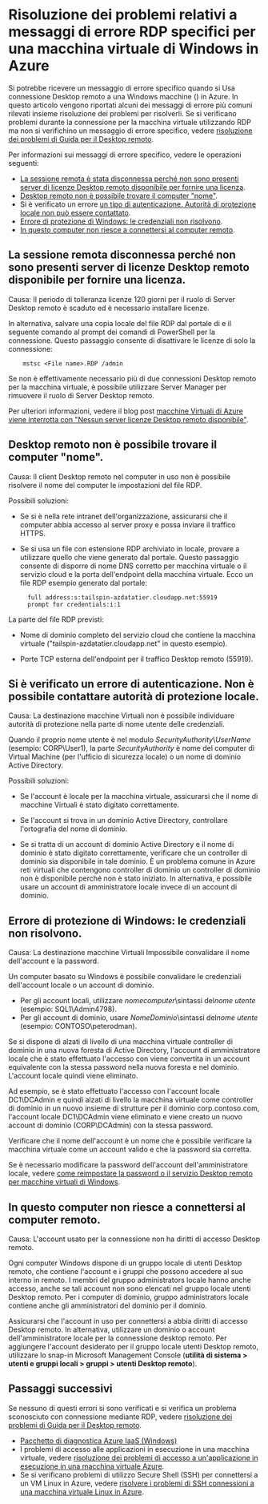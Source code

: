 <properties
    pageTitle="Messaggi di errore RDP specifici per macchine virtuali di Azure | Microsoft Azure"
    description="Comprendere i messaggi di errore specifici che potrebbero essere visualizzati quando si tenta utilizzano connessione Desktop remoto a una macchina virtuale di Windows Azure"
    keywords="Errore desktop remoto, errore di connessione desktop remoto, non è possibile connettersi a macchine Virtuali, remote desktop Risoluzione dei problemi"
    services="virtual-machines-windows"
    documentationCenter=""
    authors="iainfoulds"
    manager="timlt"
    editor=""
    tags="top-support-issue,azure-service-management,azure-resource-manager"/>

<tags
    ms.service="virtual-machines-windows"
    ms.workload="infrastructure-services"
    ms.tgt_pltfrm="vm-windows"
    ms.devlang="na"
    ms.topic="support-article"
    ms.date="10/14/2016"
    ms.author="iainfou"/>

# <a name="troubleshooting-specific-rdp-error-messages-to-a-windows-vm-in-azure"></a>Risoluzione dei problemi relativi a messaggi di errore RDP specifici per una macchina virtuale di Windows in Azure
Si potrebbe ricevere un messaggio di errore specifico quando si Usa connessione Desktop remoto a una Windows macchine () in Azure. In questo articolo vengono riportati alcuni dei messaggi di errore più comuni rilevati insieme risoluzione dei problemi per risolverli. Se si verificano problemi durante la connessione per la macchina virtuale utilizzando RDP ma non si verifichino un messaggio di errore specifico, vedere [risoluzione dei problemi di Guida per il Desktop remoto](virtual-machines-windows-troubleshoot-rdp-connection.md).

Per informazioni sui messaggi di errore specifico, vedere le operazioni seguenti:

- [La sessione remota è stata disconnessa perché non sono presenti server di licenze Desktop remoto disponibile per fornire una licenza](#rdplicense).
- [Desktop remoto non è possibile trovare il computer "nome"](#rdpname).
- Si è verificato un errore [un tipo di autenticazione. Autorità di protezione locale non può essere contattato](#rdpauth).
- [Errore di protezione di Windows: le credenziali non risolvono](#wincred).
- [In questo computer non riesce a connettersi al computer remoto](#rdpconnect).

<a id="rdplicense"></a>
## <a name="the-remote-session-was-disconnected-because-there-are-no-remote-desktop-license-servers-available-to-provide-a-license"></a>La sessione remota disconnessa perché non sono presenti server di licenze Desktop remoto disponibile per fornire una licenza.

Causa: Il periodo di tolleranza licenze 120 giorni per il ruolo di Server Desktop remoto è scaduto ed è necessario installare licenze.

In alternativa, salvare una copia locale del file RDP dal portale di e il seguente comando al prompt dei comandi di PowerShell per la connessione. Questo passaggio consente di disattivare le licenze di solo la connessione:

        mstsc <File name>.RDP /admin

Se non è effettivamente necessario più di due connessioni Desktop remoto per la macchina virtuale, è possibile utilizzare Server Manager per rimuovere il ruolo di Server Desktop remoto.

Per ulteriori informazioni, vedere il blog post [macchine Virtuali di Azure viene interrotta con "Nessun server licenze Desktop remoto disponibile"](https://blogs.msdn.microsoft.com/mast/2014/01/21/rdp-to-azure-vm-fails-with-no-remote-desktop-license-servers-available/).

<a id="rdpname"></a>
## <a name="remote-desktop-cant-find-the-computer-name"></a>Desktop remoto non è possibile trovare il computer "nome".

Causa: Il client Desktop remoto nel computer in uso non è possibile risolvere il nome del computer le impostazioni del file RDP.

Possibili soluzioni:

- Se si è nella rete intranet dell'organizzazione, assicurarsi che il computer abbia accesso al server proxy e possa inviare il traffico HTTPS.

- Se si usa un file con estensione RDP archiviato in locale, provare a utilizzare quello che viene generato dal portale. Questo passaggio consente di disporre di nome DNS corretto per macchina virtuale o il servizio cloud e la porta dell'endpoint della macchina virtuale. Ecco un file RDP esempio generato dal portale:

        full address:s:tailspin-azdatatier.cloudapp.net:55919
        prompt for credentials:i:1

La parte del file RDP previsti:
- Nome di dominio completo del servizio cloud che contiene la macchina virtuale ("tailspin-azdatatier.cloudapp.net" in questo esempio).

- Porte TCP esterna dell'endpoint per il traffico Desktop remoto (55919).

<a id="rdpauth"></a>
## <a name="an-authentication-error-has-occurred-the-local-security-authority-cannot-be-contacted"></a>Si è verificato un errore di autenticazione. Non è possibile contattare autorità di protezione locale.

Causa: La destinazione macchine Virtuali non è possibile individuare autorità di protezione nella parte di nome utente delle credenziali.

Quando il proprio nome utente è nel modulo *SecurityAuthority*\\*UserName* (esempio: CORP\User1), la parte *SecurityAuthority* è nome del computer di Virtual Machine (per l'ufficio di sicurezza locale) o un nome di dominio Active Directory.

Possibili soluzioni:

- Se l'account è locale per la macchina virtuale, assicurarsi che il nome di macchine Virtuali è stato digitato correttamente.

- Se l'account si trova in un dominio Active Directory, controllare l'ortografia del nome di dominio.

- Se si tratta di un account di dominio Active Directory e il nome di dominio è stato digitato correttamente, verificare che un controller di dominio sia disponibile in tale dominio. È un problema comune in Azure reti virtuali che contengono controller di dominio un controller di dominio non è disponibile perché non è stato iniziato. In alternativa, è possibile usare un account di amministratore locale invece di un account di dominio.

<a id="wincred"></a>
## <a name="windows-security-error-your-credentials-did-not-work"></a>Errore di protezione di Windows: le credenziali non risolvono.

Causa: La destinazione macchine Virtuali Impossibile convalidare il nome dell'account e la password.

Un computer basato su Windows è possibile convalidare le credenziali dell'account locale o un account di dominio.

- Per gli account locali, utilizzare *nomecomputer*\\sintassi del*nome utente* (esempio: SQL1\Admin4798).
- Per gli account di dominio, usare *NomeDominio*\\sintassi del*nome utente* (esempio: CONTOSO\peterodman).

Se si dispone di alzati di livello di una macchina virtuale controller di dominio in una nuova foresta di Active Directory, l'account di amministratore locale che è stato effettuato l'accesso con viene convertita in un account equivalente con la stessa password nella nuova foresta e nel dominio. L'account locale quindi viene eliminato.

Ad esempio, se è stato effettuato l'accesso con l'account locale DC1\DCAdmin e quindi alzati di livello la macchina virtuale come controller di dominio in un nuovo insieme di strutture per il dominio corp.contoso.com, l'account locale DC1\DCAdmin viene eliminato e viene creato un nuovo account di dominio (CORP\DCAdmin) con la stessa password.

Verificare che il nome dell'account è un nome che è possibile verificare la macchina virtuale come un account valido e che la password sia corretta.

Se è necessario modificare la password dell'account dell'amministratore locale, vedere [come reimpostare la password o il servizio Desktop remoto per macchine virtuali di Windows](virtual-machines-windows-reset-rdp.md).

<a id="rdpconnect"></a>
## <a name="this-computer-cant-connect-to-the-remote-computer"></a>In questo computer non riesce a connettersi al computer remoto.

Causa: L'account usato per la connessione non ha diritti di accesso Desktop remoto.

Ogni computer Windows dispone di un gruppo locale di utenti Desktop remoto, che contiene l'account e i gruppi che possono accedere al suo interno in remoto. I membri del gruppo administrators locale hanno anche accesso, anche se tali account non sono elencati nel gruppo locale utenti Desktop remoto. Per i computer di dominio, gruppo administrators locale contiene anche gli amministratori del dominio per il dominio.

Assicurarsi che l'account in uso per connettersi a abbia diritti di accesso Desktop remoto. In alternativa, utilizzare un dominio o account dell'amministratore locale per la connessione desktop remoto. Per aggiungere l'account desiderato per il gruppo locale utenti Desktop remoto, utilizzare lo snap-in Microsoft Management Console (**utilità di sistema > utenti e gruppi locali > gruppi > utenti Desktop remoto**).


## <a name="next-steps"></a>Passaggi successivi
Se nessuno di questi errori si sono verificati e si verifica un problema sconosciuto con connessione mediante RDP, vedere [risoluzione dei problemi di Guida per il Desktop remoto](virtual-machines-windows-troubleshoot-rdp-connection.md).

- [Pacchetto di diagnostica Azure IaaS (Windows)](https://home.diagnostics.support.microsoft.com/SelfHelp?knowledgebaseArticleFilter=2976864)
- I problemi di accesso alle applicazioni in esecuzione in una macchina virtuale, vedere [risoluzione dei problemi di accesso a un'applicazione in esecuzione in una macchina virtuale Azure](virtual-machines-linux-troubleshoot-app-connection.md).
- Se si verificano problemi di utilizzo Secure Shell (SSH) per connettersi a un VM Linux in Azure, vedere [risolvere i problemi di SSH connessioni a una macchina virtuale Linux in Azure](virtual-machines-linux-troubleshoot-ssh-connection.md).